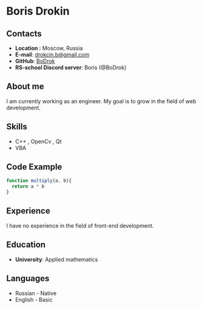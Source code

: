 # Boris Drokin

## Contacts

- **Location :** Moscow, Russia
- **E-mail**: drokcin.b@gmail.com
- **GitHub**: [BoDrok](https://github.com/BoDrok)
- **RS-school Discord server**: Boris (@BoDrok)

## About me

I am currently working as an engineer. My goal is to grow in the field of web development.

## Skills

- C++ , OpenCv , Qt
- VBA

## Code Example

```javascript
function multiply(a, b){
  return a * b
}
```
## Experience

I have no experience in the field of front-end development.

## Education

- **University**: Applied mathematics 

## Languages

- Russian - Native
- English - Basic